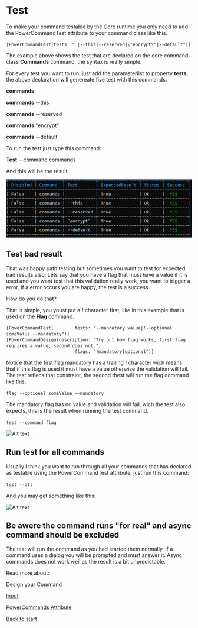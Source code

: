 # Test

To make your command testable by the Core runtime you only need to add the PowerCommandTest attribute to your command class like this.

```
[PowerCommandTest(tests: " |--this|--reserved|\"encrypt\"|--default")]
```
The example above shows the test that are declared on the core command class **Commands** command, the syntax is really simple.

For every test you want to run, just add the parameterlist to property **tests**, the above declaration will genereate five test with this commands.

**commands**

**commands** --this

**commands** --reserved

**commands** "encrypt"

**commands** --default

To run the test just type this command:

**Test** --command commands

And this will be the result:

![Alt text](images/test_result.png?raw=true "Test result")

## Test bad result

That was happy path testing but sometimes you want to test for expected bad results also. Lets say that you have a flag that must have a value if it is used and you want test that this validation really work, you want to trigger a error. If a error occurs you are happy, the test is a success. 

How do you do that?

That is simple, you youst put a **!** character first, like in this example that is used on the **Flag** command.
```
[PowerCommandTest(        tests: "--mandatory value|!--optional someValue --mandatory")]
[PowerCommandDesign(description: "Try out how flag works, first flag requires a value, second does not.",
                          flags: "!mandatory|optional")]
```
Notice that the first flag mandatory has a trailing **!** character wich means that if this flag is used it must have a value otherwise the validation will fail.
The test reflecs that constraint, the second thest will run the flag command like this:

```flag --optional someValue --mandatory```

The mandatory flag has no value and validation will fail, wich the test also expects, this is the result when running the test command.

```test --command flag```

![Alt text](images/test_flag.png?raw=true "Test result")

## Run test for all commands
Usually I think you want to run through all your commands that has declared as testable using the PowerCommandTest attribute, just run this command:

```test --all```

And you may get something like this:

![Alt text](images/test_all.png?raw=true "Test result")

## Be awere the command runs "for real" and async command should be excluded
The test will run the command as you had started them normally, if a command uses a dialog you will be prompted and must answer it.
Async commands does not work weil as the result is a bit unpredictable.

Read more about:

[Design your Command](Design_command.md)

[Input](Input.md)

[PowerCommands Attribute](PowerCommandAttribute.md)

[Back to start](https://github.com/PowerCommands/PowerCommands2022/blob/main/Docs/README.md)